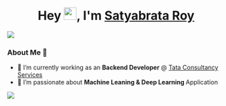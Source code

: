 <h1 align="center">
  Hey <img src="https://github.com/TheDudeThatCode/TheDudeThatCode/blob/master/Assets/Hi.gif" width="29px">, I'm <a href="https://www.linkedin.com/in/satyabrata-roy/">Satyabrata Roy</a>
</h1>

[![](https://road-to-kaggle-grandmaster.vercel.app/api/simple/satyabrataroy)](https://www.kaggle.com/satyabrataroy)


### About Me 🚀
- 🔭 I’m currently working as an <b>Backend Developer</b> @ <a href="https://www.tcs.com/"> Tata Consultancy Services</a>
- 🌱 I’m passionate about <b> Machine Leaning & Deep Learning </b> Application


[![](https://road-to-kaggle-grandmaster.vercel.app/api/badges/satyabrataroy/notebook)](https://www.kaggle.com/satyabrataroy)
